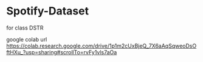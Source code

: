 # Spotify-Dataset
for class DSTR

google colab url
https://colab.research.google.com/drive/1p1m2cUxBjeQ_7X6aAqSqweoDsOftHXu_?usp=sharing#scrollTo=rvFy1vls7aOa
